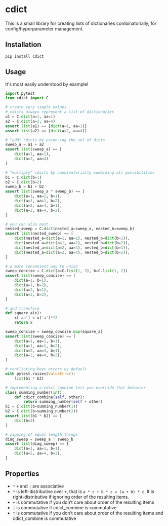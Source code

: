 # cdict

This is a small library for creating lists of dictionaries combinatorially, for config/hyperparameter management.

## Installation

`pip install cdict`

## Usage

It's most easily understood by example!

```python
import pytest
from cdict import C

# create very simple values
# cdicts always represent a list of dictionaries
a1 = C.dict(a=1, aa=1)
a2 = C.dict(a=2, aa=4)
assert list(a1) == [dict(a=1, aa=1)]
assert list(a2) == [dict(a=2, aa=4)]

# "add" cdicts by union-ing the set of dicts
sweep_a = a1 + a2
assert list(sweep_a) == [
    dict(a=1, aa=1),
    dict(a=2, aa=4)
]

# "multiply" cdicts by combinatorially combining all possibilities
b1 = C.dict(b=1)
b2 = C.dict(b=2)
sweep_b = b1 + b2
assert list(sweep_a * sweep_b) == [
    dict(a=1, aa=1, b=1),
    dict(a=1, aa=1, b=2),
    dict(a=2, aa=4, b=1),
    dict(a=2, aa=4, b=2),
]

# you can also nest
nested_sweep = C.dict(nested_a=sweep_a, nested_b=sweep_b)
assert list(nested_sweep) == [
    dict(nested_a=dict(a=1, aa=1), nested_b=dict(b=1)),
    dict(nested_a=dict(a=1, aa=1), nested_b=dict(b=2)),
    dict(nested_a=dict(a=2, aa=4), nested_b=dict(b=1)),
    dict(nested_a=dict(a=2, aa=4), nested_b=dict(b=2)),
]

# a more convenient way to union
sweep_concise = C.dict(a=C.list(1, 2), b=C.list(1, 2))
assert list(sweep_concise) == [
    dict(a=1, b=1),
    dict(a=1, b=2),
    dict(a=2, b=1),
    dict(a=2, b=2),
]

# and transform
def square_a(x):
    x['aa'] = x['a']**2
    return x

sweep_concise = sweep_concise.map(square_a)
assert list(sweep_concise) == [
    dict(a=1, aa=1, b=1),
    dict(a=1, aa=1, b=2),
    dict(a=2, aa=4, b=1),
    dict(a=2, aa=4, b=2),
]

# conflicting keys errors by default
with pytest.raises(ValueError):
    list(b1 * b2)

# implementing a cdict_combine lets you override that behavior
class summing_number(int):
    def cdict_combine(self, other):
        return summing_number(self + other)
b1 = C.dict(b=summing_number(1))
b2 = C.dict(b=summing_number(2))
assert list(b1 * b2) == [
    dict(b=3)
]

# zipping of equal length things
diag_sweep = sweep_a | sweep_b
assert list(diag_sweep) == [
    dict(a=1, aa=1, b=1),
    dict(a=2, aa=4, b=2),
]
```

## Properties

- `*` `+` and `|` are associative
- `*` is left-distributive over `+`, that is `a * c + b * c = (a + b) * c`.  It is right-distributive if ignoring order of the resulting items.
- `+`  is commutative if you don’t care about order of the resulting items
- `|` is commutative if cdict_combine is commutative
- `*` is commutative if you don’t care about order of the resulting items and cdict_combine is commutative
